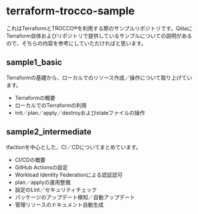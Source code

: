 # terraform-trocco-sample

これはTerraformとTROCCO®を利用する際のサンプルリポジトリです。QiitaにTerraform自体およびリポジトリで提供しているサンプルについての説明があるので、そちらの内容を参考にしていただければと思います。

## sample1_basic

Terraformの基礎から、ローカルでのリソース作成／操作について取り上げています。

- Terraformの概要
- ローカルでのTerraformの利用
- init／plan／apply／destroyおよびstateファイルの操作


## sample2_intermediate

tfactionを中心とした、CI／CDについてまとめています。

- CI/CDの概要
- GitHub Actionsの設定
- Workload Identity Federationによる認証認可
- plan／applyの運用整備
- 設定のLint／セキュリティチェック
- パッケージのアップデート検知／自動アップデート
- 管理リソースのドキュメント自動生成